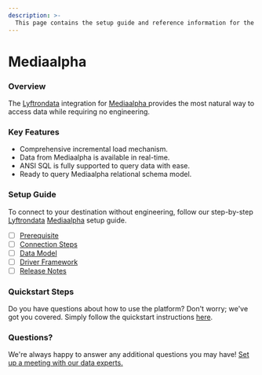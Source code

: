 ```yaml
---
description: >-
  This page contains the setup guide and reference information for the Mediaalpha source connector.
---
```


# Mediaalpha

### Overview

The [Lyftrondata](https://www.lyftrondata.com/) integration for [Mediaalpha](https://www.lyftrondata.com/integration/mediaalpha/)[ ](https://www.lyftrondata.com/integration/mediaalpha/)provides the most natural way to access data while requiring no engineering.

### Key Features

* Comprehensive incremental load mechanism.
* Data from Mediaalpha is available in real-time.&#x20;
* ANSI SQL is fully supported to query data with ease.
* Ready to query Mediaalpha relational schema model.

### Setup Guide

To connect to your destination without engineering, follow our step-by-step [Lyftrondata](https://www.lyftrondata.com/)  [Mediaalpha](https://www.lyftrondata.com/integration/mediaalpha/) setup guide.

* [ ] [Prerequisite](../../marketing-analytics/mediaalpha/prerequisite.md)
* [ ] [Connection Steps](../../marketing-analytics/mediaalpha/connection-steps.md)
* [ ] [Data Model](../../marketing-analytics/mediaalpha/data-model/)
* [ ] [Driver Framework](../../marketing-analytics/mediaalpha/driver-framework/)
* [ ] [Release Notes](../../marketing-analytics/mediaalpha/release-notes.md)

### Quickstart Steps

Do you have questions about how to use the platform? Don't worry; we've got you covered. Simply follow the quickstart instructions [here](../../../quickstart-steps.md).

### Questions? <a href="#questions" id="questions"></a>

We're always happy to answer any additional questions you may have! [Set up a meeting with our data experts.](https://www.lyftrondata.com/book-a-meeting/)

